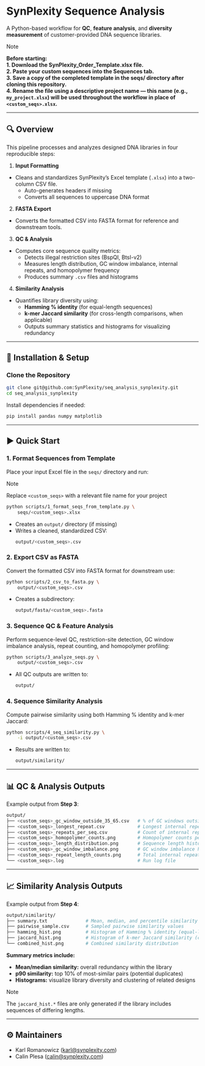# SynPlexity Sequence Analysis

A Python-based workflow for **QC**, **feature analysis**, and **diversity measurement** of customer-provided DNA sequence libraries.

> [!NOTE]
> **Before starting:** \
> **1. Download the SynPlexity_Order_Template.xlsx file.** \
> **2. Paste your custom sequences into the Sequences tab.** \
> **3. Save a copy of the completed template in the seqs/ directory after cloning this repository.** \
> **4. Rename the file using a descriptive project name — this name (e.g., `my_project.xlsx`) will be used throughout the workflow in place of `<custom_seqs>.xlsx`.**

---

## 🔍 Overview

This pipeline processes and analyzes designed DNA libraries in four reproducible steps:

1. **Input Formatting**  
- Cleans and standardizes SynPlexity’s Excel template (`.xlsx`) into a two-column CSV file.
   - Auto-generates headers if missing
   - Converts all sequences to uppercase DNA format

2. **FASTA Export**  
- Converts the formatted CSV into FASTA format for reference and downstream tools.

3. **QC & Analysis**  
- Computes core sequence quality metrics:
   - Detects illegal restriction sites (BspQI, BtsI-v2)
   - Measures length distribution, GC window imbalance, internal repeats, and homopolymer frequency
   - Produces summary `.csv` files and histograms

4. **Similarity Analysis**
 - Quantifies library diversity using:
   - **Hamming % identity** (for equal-length sequences)
   - **k-mer Jaccard similarity** (for cross-length comparisons, when applicable)
   - Outputs summary statistics and histograms for visualizing redundancy

---

## 🚀 Installation & Setup

### Clone the Repository

```bash
git clone git@github.com:SynPlexity/seq_analysis_synplexity.git
cd seq_analysis_synplexity
```

Install dependencies if needed:

```bash
pip install pandas numpy matplotlib
```

---

## ▶️ Quick Start

### 1. Format Sequences from Template

Place your input Excel file in the `seqs/` directory and run:

> [!NOTE]
> Replace `<custom_seqs>` with a relevant file name for your project

```bash
python scripts/1_format_seqs_from_template.py \
    seqs/<custom_seqs>.xlsx
```

- Creates an `output/` directory (if missing)
- Writes a cleaned, standardized CSV:
    ```bash
    output/<custom_seqs>.csv
    ```

### 2. Export CSV as FASTA

Convert the formatted CSV into FASTA format for downstream use:

```bash
python scripts/2_csv_to_fasta.py \
    output/<custom_seqs>.csv
```

- Creates a subdirectory:
    ```bash
    output/fasta/<custom_seqs>.fasta
    ```

### 3. Sequence QC & Feature Analysis

Perform sequence-level QC, restriction-site detection, GC window imbalance analysis, repeat counting, and homopolymer profiling:

```bash
python scripts/3_analyze_seqs.py \
    output/<custom_seqs>.csv
```

- All QC outputs are written to:
    ```bash
    output/
    ```

### 4. Sequence Similarity Analysis

Compute pairwise similarity using both Hamming % identity and k-mer Jaccard:

```bash
python scripts/4_seq_similarity.py \
    -i output/<custom_seqs>.csv
```

- Results are written to:
    ```bash
    output/similarity/
    ```

---

## 📊 QC & Analysis Outputs

Example output from **Step 3**:

```bash
output/
├── <custom_seqs>_gc_window_outside_35_65.csv   # % of GC windows outside 35–65%
├── <custom_seqs>_longest_repeat.csv            # Longest internal repeat per sequence
├── <custom_seqs>_repeats_per_seq.csv           # Count of internal repeats ≥9 bp per sequence
├── <custom_seqs>_homopolymer_counts.png        # Homopolymer counts per sequence
├── <custom_seqs>_length_distribution.png       # Sequence length histogram
├── <custom_seqs>_gc_window_imbalance.png       # GC window imbalance histogram
├── <custom_seqs>_repeat_length_counts.png      # Total internal repeat frequencies
└── <custom_seqs>.log                           # Run log file
```

---

## 📈 Similarity Analysis Outputs

Example output from **Step 4**:

```bash
output/similarity/
├── summary.txt              # Mean, median, and percentile similarity stats
├── pairwise_sample.csv      # Sampled pairwise similarity values
├── hamming_hist.png         # Histogram of Hamming % identity (equal-length)
├── jaccard_hist.png         # Histogram of k-mer Jaccard similarity (cross-length)
└── combined_hist.png        # Combined similarity distribution
```

**Summary metrics include:**

- **Mean/median similarity:** overall redundancy within the library
- **p90 similarity:** top 10% of most-similar pairs (potential duplicates)
- **Histograms:** visualize library diversity and clustering of related designs

> [!NOTE]
> The `jaccard_hist.*` files are only generated if the library includes sequences of differing lengths.

---

## ⚙️ Maintainers
 
- Karl Romanowicz (karl@synplexity.com)
- Calin Plesa (calin@synplexity.com)